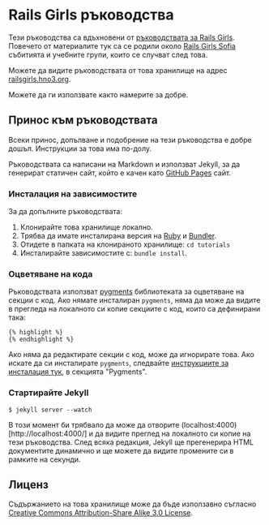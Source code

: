 # Rails Girls ръководства

Тези ръководства са вдъхновени от [ръководствата за Rails Girls](http://guides.railsgirls.com/). Повечето от материалите тук са се родили около [Rails Girls Sofia](http://railsgirls.com/sofia) събитията и учебните групи, които се случват след това.

Можете да видите ръководствата от това хранилище на адрес [railsgirls.hno3.org](http://railsgirls.hno3.org).

Можете да ги използвате както намерите за добре.

## Принос към ръководствата

Всеки принос, допълване и подобрение на тези ръководства е добре дошъл. Инструкции за това има по-долу.

Ръководствата са написани на Markdown и използват Jekyll, за да генерират статичен сайт, който е качен като [GitHub Pages](https://pages.github.com) сайт.

### Инсталация на зависимостите

За да допълните ръководствата:

1. Клонирайте това хранилище локално.
2. Трябва да имате инсталирана версия на [Ruby](http://ruby-lang.org) и [Bundler](http://bundler.io).
3. Отидете в папката на клонираното хранилище: `cd tutorials`
4. Инсталирайте зависимостите с: `bundle install`.

### Оцветяване на кода

Ръководствата използват [pygments](http://pygments.org/) библиотеката за оцветяване на секции с код. Ако нямате инсталиран `pygments`, няма да може да видите в прегледа на локалното си копие секциите с код, които са дефинирани така:

```
{% highlight %}
{% endhighlight %}
```

Ако няма да редактирате секции с код, може да игнорирате това. Ако искате да си инсталирате `pygments`, следвайте [инструкциите за инсталация тук](https://github.com/mojombo/jekyll/wiki/Install), в секцията "Pygments".

### Стартирайте Jekyll

```
$ jekyll server --watch
```

В този момент би трябвало да може да отворите (localhost:4000)[http://localhost:4000/] и да видите преглед на локалното си копие на тези ръководства. След всяка редакция, Jekyll ще прегенерира HTML документите динамично и ще можете да видите промените си в рамките на секунди.

## Лиценз

Съдържанието на това хранилище може да бъде използавно съгласно [Creative Commons Attribution-Share Alike 3.0 License](http://creativecommons.org/licenses/by-sa/3.0).
